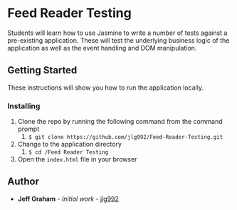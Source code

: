# Feed Reader Testing

Students will learn how to use Jasmine to write a number of tests against a pre-existing application. These will test the underlying business logic of the application as well as the event handling and DOM manipulation.

## Getting Started

These instructions will show you how to run the application locally.

### Installing

 1. Clone the repo by running the following command from the command prompt
	 1. `$ git clone https://github.com/jlg992/Feed-Reader-Testing.git`
 2. Change to the  application directory
	 1. `$ cd /Feed Reader Testing`
 3. Open the `index.html` file in your browser

## Author

* **Jeff Graham** - *Initial work* - [jlg992](https://github.com/jlg992)
